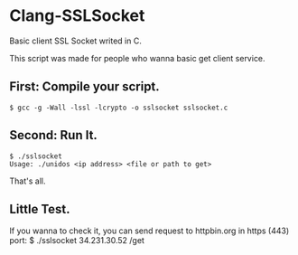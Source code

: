 # Clang-SSLSocket
Basic client SSL Socket writed in C.

This script was made for people who wanna basic get client service.

## First: Compile your script.
    $ gcc -g -Wall -lssl -lcrypto -o sslsocket sslsocket.c

## Second: Run It.
    $ ./sslsocket
    Usage: ./unidos <ip address> <file or path to get>

That's all.

## Little Test.
If you wanna to check it, you can send request to httpbin.org in https (443) port:
    $ ./sslsocket 34.231.30.52 /get
